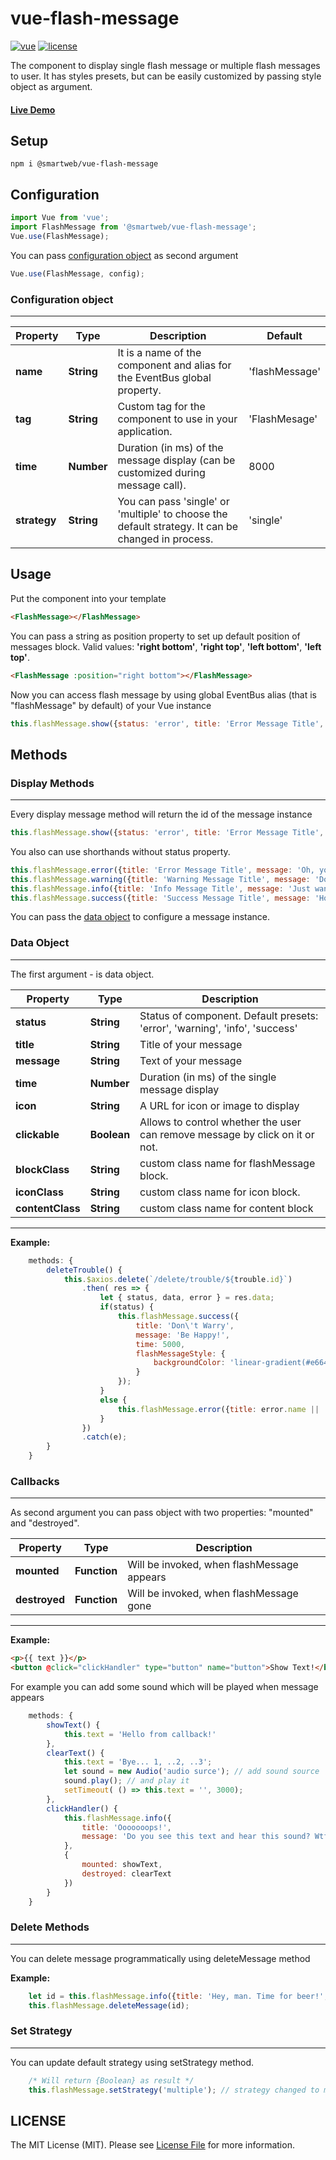 # vue-flash-message

[![vue](https://img.shields.io/badge/Vue-2.x-green.svg)](https://vuejs.org/index.html)
[![license](https://img.shields.io/badge/license-MIT-green.svg)](https://github.com/smwbtech/vue-flash-message/blob/master/LICENSE.md)


The component to display single flash message or multiple flash messages to user. It has styles presets, but can be easily customized by passing style object as argument.

#### [Live Demo](https://smwbtech.github.io/vue-flash-message/)

## Setup
```
npm i @smartweb/vue-flash-message
```
## Configuration

```javascript
import Vue from 'vue';
import FlashMessage from '@smartweb/vue-flash-message';
Vue.use(FlashMessage);
```

You can pass [configuration object](#configuration-object) as second argument

```javascript
Vue.use(FlashMessage, config);
```


### Configuration object
------
| Property | Type | Description | Default |
| ------ | ------ | ------ | ------ |
| **name** | **String** | It is a name of the component and alias for the EventBus global property. | 'flashMessage' |
| **tag** | **String** | Custom tag for the component to use in your application. | 'FlashMesage' |
| **time** | **Number** | Duration (in ms) of the message display (can be customized during message call). | 8000  |
| **strategy** | **String** | You can pass 'single' or 'multiple'  to choose the default strategy. It can be changed in process. | 'single'  |



## Usage

Put the component into your template

```html
<FlashMessage></FlashMessage>
```
You can pass a string as position property to set up default position of messages block. Valid values: **'right bottom'**, **'right top'**, **'left bottom'**, **'left top'**.

```html
<FlashMessage :position="right bottom"></FlashMessage>
```

Now you can access flash message by using global EventBus alias (that is "flashMessage" by default) of your Vue instance

```javascript
this.flashMessage.show({status: 'error', title: 'Error Message Title', message: 'Oh, you broke my heart! Shame on you!'})
```

## Methods

### Display Methods
------

Every display message method will return the id of the message instance

```javascript
this.flashMessage.show({status: 'error', title: 'Error Message Title', message: 'Oh, you broke my heart! Shame on you!'})
```

You also can use shorthands without status property.

```javascript
this.flashMessage.error({title: 'Error Message Title', message: 'Oh, you broke my heart! Shame on you!'});
this.flashMessage.warning({title: 'Warning Message Title', message: 'Don\'t stop me nooooow....!'});
this.flashMessage.info({title: 'Info Message Title', message: 'Just want you to know, that Vue is so cool'});
this.flashMessage.success({title: 'Success Message Title', message: 'Hoorah, it is my fist npm package and it works!'});
```
You can pass the [data object](#data-object) to configure a message instance.


### Data Object
------
The first argument - is data object.

| Property | Type | Description |
| ------ | ------ | ------ |
| **status** | **String** | Status of component. Default presets: 'error', 'warning', 'info', 'success' |
| **title** | **String** | Title of your message |
| **message** | **String** | Text of your message |
| **time** | **Number** | Duration (in ms) of the single message display |
| **icon** | **String** |  A URL for icon or image to display |
| **clickable** | **Boolean** |  Allows to control whether the user can remove message by click on it or not.|
| **blockClass** | **String** | custom class name for flashMessage block. |
| **iconClass** | **String** | custom class name for icon block. |
| **contentClass** | **String** | custom class name for content block |
------


**Example:**

```javascript
    methods: {
        deleteTrouble() {
            this.$axios.delete(`/delete/trouble/${trouble.id}`)
                .then( res => {
                    let { status, data, error } = res.data;
                    if(status) {
                        this.flashMessage.success({
                            title: 'Don\'t Warry',
                            message: 'Be Happy!',
                            time: 5000,
                            flashMessageStyle: {
                                backgroundColor: 'linear-gradient(#e66465, #9198e5)'
                            }
                        });
                    }
                    else {
                        this.flashMessage.error({title: error.name || 'Error', message: error.message});
                    }
                })
                .catch(e);
        }
    }
```


### Callbacks
------

As second argument you can pass object with two properties: "mounted" and "destroyed".

| Property | Type | Description |
| ------ | ------ | ------ |
| **mounted** | **Function** | Will be invoked, when flashMessage appears |
| **destroyed** | **Function** | Will be invoked, when flashMessage gone |
------


**Example:**

```html
<p>{{ text }}</p>
<button @click="clickHandler" type="button" name="button">Show Text!</button>
```

For example you can add some sound which will be played when message appears

```javascript
    methods: {
        showText() {
            this.text = 'Hello from callback!'
        },
        clearText() {
            this.text = 'Bye... 1, ..2, ..3';
            let sound = new Audio('audio surce'); // add sound source
            sound.play(); // and play it
            setTimeout( () => this.text = '', 3000);
        },
        clickHandler() {
            this.flashMessage.info({
                title: 'Ooooooops!',
                message: 'Do you see this text and hear this sound? Wtf?'
            },
            {
                mounted: showText,
                destroyed: clearText
            })
        }
    }
```


### Delete Methods
------

You can delete message programmatically using deleteMessage method


**Example:**

```javascript
    let id = this.flashMessage.info({title: 'Hey, man. Time for beer!', message: 'It is Friday. Time to have a little party.'})
    this.flashMessage.deleteMessage(id);
```

### Set Strategy
------

You can update default strategy using setStrategy method.

```javascript
    /* Will return {Boolean} as result */
    this.flashMessage.setStrategy('multiple'); // strategy changed to multiple
```


## LICENSE

The MIT License (MIT). Please see [License File](LICENSE.md) for more information.
